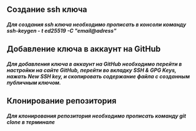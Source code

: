 <h2>Создание ssh ключа
<h5>Для создания ssh ключа необходимо прописать в консоли команду ssh-keygen - t ed25519 -C "email@adress"

<h2>Добавление ключа в аккаунт на GitHub
<h5>Для добавления ключа в аккаунт на GitHub необходимо перейти в настройки на сайте GitHub, перейти во вкладку SSH & GPG Keys, нажать New SSH key, и скопировать содержание файла с созданным публичным ключом.

<h2>Клонирование репозитория
<h5>Для клонирования репозитория необходимо прописать команду git clone <url> в терминале